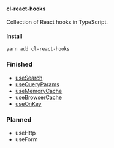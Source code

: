 #### cl-react-hooks

Collection of React hooks in TypeScript.

#### Install

`yarn add cl-react-hooks`

### Finished

- [useSearch](https://github.com/lindeneg/cl-react-hooks/tree/master/src/useSearch)
- [useQueryParams](https://github.com/lindeneg/cl-react-hooks/tree/master/src/useQueryParams)
- [useMemoryCache](https://github.com/lindeneg/cl-react-hooks/tree/master/src/useMemoryCache)
- [useBrowserCache](https://github.com/lindeneg/cl-react-hooks/tree/master/src/useBrowserCache)
- [useOnKey](https://github.com/lindeneg/cl-react-hooks/tree/master/src/useOnKey)

### Planned

- useHttp
- useForm
